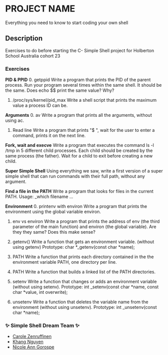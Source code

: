 # PROJECT NAME 
Everything you need to know to start coding your own shell

## Description
Exercises to do before starting the C- Simple Shell project for Holberton School Australia cohort 23
### Exercises
**PID & PPID**
0. getppid
Write a program that prints the PID of the parent process. Run your program several times within the same shell. It should be the same. Does echo $$ print the same value? Why?
1. /proc/sys/kernel/pid_max
Write a shell script that prints the maximum value a process ID can be.

**Arguments**
0. av
Write a program that prints all the arguments, without using ac.
1. Read line
Write a program that prints "$ ", wait for the user to enter a command, prints it on the next line.

**Fork, wait and execve**
Write a program that executes the command ls -l /tmp in 5 different child processes. Each child should be created by the same process (the father). Wait for a child to exit before creating a new child.

**Super Simple Shell**
Using everything we saw, write a first version of a super simple shell that can run commands with their full path, without any argument.

**Find a file in the PATH**
Write a program that looks for files in the current PATH.
Usage: _which filename ...

**Environment**
0. printenv with environ
Write a program that prints the environment using the global variable environ.

1. env vs environ
Write a program that prints the address of env (the third parameter of the main function) and environ (the global variable). Are they they same? Does this make sense?

2. getenv()
Write a function that gets an environment variable. (without using getenv)
Prototype: char *_getenv(const char *name);


3. PATH
Write a function that prints each directory contained in the the environment variable PATH, one directory per line.

4. PATH
Write a function that builds a linked list of the PATH directories.

5. setenv
Write a function that changes or adds an environment variable (without using setenv).
Prototype: int _setenv(const char *name, const char *value, int overwrite);


6. unsetenv
Write a function that deletes the variable name from the environment (without using unsetenv).
Prototype: int _unsetenv(const char *name);

### :sparkles: Simple Shell Dream Team :sparkles:
- [Carole Zenruffinen](https://github.com/crlzr)
- [Khang Nguyen](https://github.com/kdn95)
- [Nicole Ann Gorospe](https://github.com/NickelannG)
